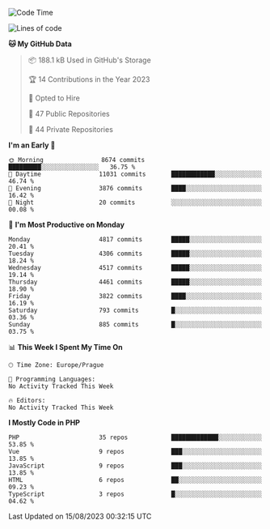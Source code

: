 <!--START_SECTION:waka-->
![Code Time](http://img.shields.io/badge/Code%20Time-1%2C583%20hrs%2058%20mins-blue)

![Lines of code](https://img.shields.io/badge/From%20Hello%20World%20I%27ve%20Written-7.6%20million%20lines%20of%20code-blue)

**🐱 My GitHub Data** 

> 📦 188.1 kB Used in GitHub's Storage 
 > 
> 🏆 14 Contributions in the Year 2023
 > 
> 💼 Opted to Hire
 > 
> 📜 47 Public Repositories 
 > 
> 🔑 44 Private Repositories 
 > 
**I'm an Early 🐤** 

```text
🌞 Morning                8674 commits        █████████░░░░░░░░░░░░░░░░   36.75 % 
🌆 Daytime                11031 commits       ████████████░░░░░░░░░░░░░   46.74 % 
🌃 Evening                3876 commits        ████░░░░░░░░░░░░░░░░░░░░░   16.42 % 
🌙 Night                  20 commits          ░░░░░░░░░░░░░░░░░░░░░░░░░   00.08 % 
```
📅 **I'm Most Productive on Monday** 

```text
Monday                   4817 commits        █████░░░░░░░░░░░░░░░░░░░░   20.41 % 
Tuesday                  4306 commits        █████░░░░░░░░░░░░░░░░░░░░   18.24 % 
Wednesday                4517 commits        █████░░░░░░░░░░░░░░░░░░░░   19.14 % 
Thursday                 4461 commits        █████░░░░░░░░░░░░░░░░░░░░   18.90 % 
Friday                   3822 commits        ████░░░░░░░░░░░░░░░░░░░░░   16.19 % 
Saturday                 793 commits         █░░░░░░░░░░░░░░░░░░░░░░░░   03.36 % 
Sunday                   885 commits         █░░░░░░░░░░░░░░░░░░░░░░░░   03.75 % 
```


📊 **This Week I Spent My Time On** 

```text
🕑︎ Time Zone: Europe/Prague

💬 Programming Languages: 
No Activity Tracked This Week

🔥 Editors: 
No Activity Tracked This Week
```

**I Mostly Code in PHP** 

```text
PHP                      35 repos            █████████████░░░░░░░░░░░░   53.85 % 
Vue                      9 repos             ███░░░░░░░░░░░░░░░░░░░░░░   13.85 % 
JavaScript               9 repos             ███░░░░░░░░░░░░░░░░░░░░░░   13.85 % 
HTML                     6 repos             ██░░░░░░░░░░░░░░░░░░░░░░░   09.23 % 
TypeScript               3 repos             █░░░░░░░░░░░░░░░░░░░░░░░░   04.62 % 
```




 Last Updated on 15/08/2023 00:32:15 UTC
<!--END_SECTION:waka-->
<!--
**AlexKratky/AlexKratky** is a ✨ _special_ ✨ repository because its `README.md` (this file) appears on your GitHub profile.

Here are some ideas to get you started:

- 🔭 I’m currently working on ...
- 🌱 I’m currently learning ...
- 👯 I’m looking to collaborate on ...
- 🤔 I’m looking for help with ...
- 💬 Ask me about ...
- 📫 How to reach me: ...
- 😄 Pronouns: ...
- ⚡ Fun fact: ...
-->
